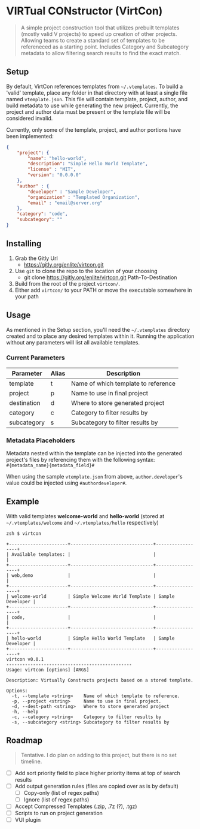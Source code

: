 # VIRTual CONstructor (VirtCon)
> A simple project construction tool that utilizes prebuilt templates (mostly valid V projects) 
> to speed up creation of other projects. Allowing teams to create a standard set of templates to be refereneced as a starting point. Includes Category and Subcategory metadata to allow filtering search results to find the exact match.

## Setup

By default, VirtCon references templates from `~/.vtemplates`. To build a 'valid' template, place any folder in that directory with at least a single file named `vtemplate.json`. This file will contain template, project, author, and build metadata to use while generating the new project. Currently, the project and author data must be present or the template file will be considered invalid.

Currently, only some of the template, project, and author portions have been implemented:

``` json
{
    "project": {
        "name": "hello-world",
        "description": "Simple Hello World Template",
        "license" : "MIT",
        "version": "0.0.0.0"
    },
    "author" : {
        "developer" : "Sample Developer",
        "organization" : "Templated Organization",
        "email" : "email@server.org"
    },
    "category": "code",
    "subcategory": ""
}
```

## Installing
1. Grab the Gitly Url
    - https://gitly.org/enlite/virtcon.git
2. Use `git` to clone the repo to the location of your choosing
    - git clone https://gitly.org/enlite/virtcon.git Path-To-Destination
3. Build from the root of the project `virtcon/`.
4. Either add `virtcon/` to your PATH or move the executable somewhere in your path

## Usage
As mentioned in the Setup section, you'll need the `~/.vtemplates` directory created and to place any desired templates within it. Running the application without any parameters will list all available templates.

### Current Parameters
| Parameter | Alias | Description |
| --------- | ----- | ----------- |
| template  |   t   |  Name of which template to reference |
| project |   p  | Name to use in final project |
| destination |   d  | Where to store generated project |
| category |  c  | Category to filter results by |
| subcategory | s | Subcategory to filter results by |

### Metadata Placeholders
Metadata nested within the template can be injected into the generated project's files by referencing them with the following 
syntax:   
`#{metadata_name}{metadata_field}#`

When using the sample `vtemplate.json` from above, `author.developer`'s value could be injected using `#authordeveloper#`.  


## Example
With valid templates **welcome-world** and **hello-world** (stored at `~/.vtemplates/welcome` and `~/.vtemplates/hello` respectively) 
``` 
zsh $ virtcon

+----------------------+-------------------------------+------------------+
| Available templates: |                               |                  |
+----------------------+-------------------------------+------------------+
| web,demo             |                               |                  |
+----------------------+-------------------------------+------------------+
| welcome-world        | Simple Welcome World Template | Sample Developer |
+----------------------+-------------------------------+------------------+
| code,                |                               |                  |
+----------------------+-------------------------------+------------------+
| hello-world          | Simple Hello World Template   | Sample Developer |
+----------------------+-------------------------------+------------------+
virtcon v0.0.1
-----------------------------------------------
Usage: virtcon [options] [ARGS]

Description: Virtually Constructs projects based on a stored template.

Options:
  -t, --template <string>    Name of which template to reference.
  -p, --project <string>     Name to use in final project.
  -d, --dest-path <string>   Where to store generated project
  -h, --help                
  -c, --category <string>    Category to filter results by
  -s, --subcategory <string> Subcategory to filter results by
```

## Roadmap
> Tentative. I do plan on adding to this project, but there is no set timeline.

- [ ] Add sort priority field to place higher priority items at top of search results
- [ ] Add output generation rules (files are copied over as is by default)
    - [ ] Copy-only (list of regex paths)
    - [ ] Ignore (list of regex paths)
- [ ] Accept Compressed Templates (.zip, .7z (?), .tgz)
- [ ] Scripts to run on project generation
- [ ] VUI plugin
